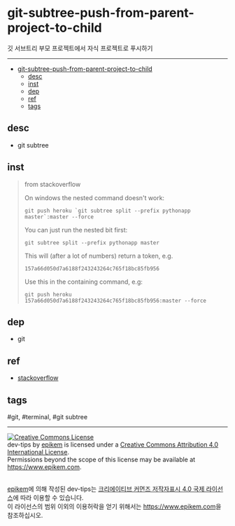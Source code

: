 # git-subtree-push-from-parent-project-to-child

깃 서브트리 부모 프로젝트에서 자식 프로젝트로 푸시하기

--------------------------

- [git-subtree-push-from-parent-project-to-child](#git-subtree-push-from-parent-project-to-child)
  - [desc](#desc)
  - [inst](#inst)
  - [dep](#dep)
  - [ref](#ref)
  - [tags](#tags)

## desc
- git subtree

## inst
> from stackoverflow
>
>On windows the nested command doesn't work:
>```
>git push heroku `git subtree split --prefix pythonapp master`:master --force
>```
>You can just run the nested bit first:
>```
>git subtree split --prefix pythonapp master
>```
>This will (after a lot of numbers) return a token, e.g.
>```
>157a66d050d7a6188f243243264c765f18bc85fb956
>```
>Use this in the containing command, e.g:
>```
>git push heroku 157a66d050d7a6188f243243264c765f18bc85fb956:master --force
>```


## dep
- git

## ref
- [stackoverflow](https://stackoverflow.com/questions/13756055/git-subtree-subtree-up-to-date-but-cant-push)

## tags
  #git, #terminal, #git subtree



--------------------------

<!-- license start -->

<a rel="license" href="http://creativecommons.org/licenses/by/4.0/"><img alt="Creative Commons License" style="border-width:0" src="https://i.creativecommons.org/l/by/4.0/88x31.png" /></a>
<br /><span xmlns:dct="http://purl.org/dc/terms/" property="dct:title">dev-tips</span> by <a xmlns:cc="http://creativecommons.org/ns#" href="https://www.github.com/epikem/dev-tips" property="cc:attributionName" rel="cc:attributionURL">epikem</a> is licensed under a <a rel="license" href="http://creativecommons.org/licenses/by/4.0/">Creative Commons Attribution 4.0 International License</a>.<br />Permissions beyond the scope of this license may be available at <a xmlns:cc="http://creativecommons.org/ns#" href="https://www.epikem.com" rel="cc:morePermissions">https://www.epikem.com</a>.

<br /><a xmlns:cc="http://creativecommons.org/ns#" href="https://www.github.com/epikem/dev-tips" property="cc:attributionName" rel="cc:attributionURL">epikem</a>에 의해 작성된 <span xmlns:dct="http://purl.org/dc/terms/" property="dct:title">dev-tips</span>는 <a rel="license" href="http://creativecommons.org/licenses/by/4.0/">크리에이티브 커먼즈 저작자표시 4.0 국제 라이선스</a>에 따라 이용할 수 있습니다.<br />이 라이선스의 범위 이외의 이용허락을 얻기 위해서는 <a xmlns:cc="http://creativecommons.org/ns#" href="https://www.epikem.com" rel="cc:morePermissions">https://www.epikem.com</a>을 참조하십시오.

<!-- license end -->
